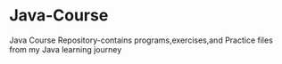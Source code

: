 # Java-Course
Java Course Repository-contains programs,exercises,and Practice files from my Java learning journey
